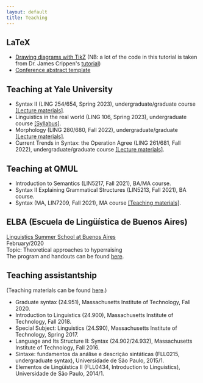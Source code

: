```yaml
---
layout: default
title: Teaching
---
```


## LaTeX

+ [Drawing diagrams with TikZ](https://sznfng.github.io/mini_tikz_tutorial.pdf) (NB: a lot of the code in this tutorial is taken from Dr. James Crippen's [tutorial](https://ling.auf.net/lingbuzz/003379))
+ [Conference abstract template](https://www.overleaf.com/read/hcytpyymdwyh)

## Teaching at Yale University

+ Syntax II (LING 254/654, Spring 2023), undergraduate/graduate course [[Lecture materials]](https://www.dropbox.com/sh/2t9a9npk975k1cg/AABqPrAB7lsxaB_EzhpqtfJ2a?dl=0).
+ Linguistics in the real world (LING 106, Spring 2023), undergraduate course [[Syllabus]](https://www.dropbox.com/s/1vb09hosi3o2sqz/Syllabus_LING_106_Linguistics_in_the_real_world_Spring_2023.pdf?dl=0).
+ Morphology (LING 280/680, Fall 2022), undergraduate/graduate [[Lecture materials]](https://www.dropbox.com/sh/0nuen1k1nzdjvdl/AADskOLcd4jHh-cmczVF72E8a?dl=0).
+ Current Trends in Syntax: the Operation Agree (LING 261/681, Fall 2022), undergraduate/graduate course [[Lecture materials]](https://www.dropbox.com/sh/1i76zgliw852oyb/AAANq3gmRNQKNIhZspVBmKcua?dl=0).

## Teaching at QMUL
+ Introduction to Semantics (LIN5217, Fall 2021), BA/MA course.
+ Syntax II Explaining Grammatical Structures (LIN5213, Fall 2021), BA course.
+ Syntax (MA, LIN7209, Fall 2021), MA course [[Teaching materials]](https://www.dropbox.com/sh/kl42lu5d1can1uz/AAB1sf3FX8V0Q3hdynVfhIGVa?dl=0).

## ELBA (Escuela de Lingüística de Buenos Aires)

[Linguistics Summer School at Buenos Aires](https://escuela-linguistica-de-buenos-aires.github.io/)\
February/2020\
Topic: Theoretical approaches to hyperraising\
The program and handouts can be found [here](https://www.dropbox.com/sh/pl08r58i8g4psg7/AACxQkOP2f3FK0A5V8C7YDIea?dl=0).

## Teaching assistantship

(Teaching materials can be found [here](https://www.dropbox.com/sh/q0l32yqp0hppytu/AAAwjiPWL-FP7bSSU3r6aEjXa?dl=0).)

+ Graduate syntax (24.951), Massachusetts Institute of Technology, Fall 2020.
+ Introduction to Linguistics (24.900), Massachusetts Institute of Technology, Fall 2018.
+ Special Subject: Linguistics (24.S90), Massachusetts Institute of Technology, Spring 2017.
+ Language and Its Structure II: Syntax (24.902/24.932), Massachusetts Institute of Technology, Fall 2016.
+ Sintaxe: fundamentos da análise e descrição sintáticas (FLL0215, undergraduate syntax), Universidade de São Paulo, 2015/1.
+ Elementos de Lingüística II (FLL0434, Introduction to Linguistics), Universidade de São Paulo, 2014/1.
